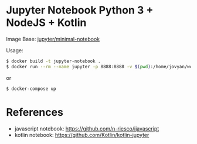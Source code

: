 # Jupyter Notebook Python 3 + NodeJS + Kotlin

Image Base: [jupyter/minimal-notebook](https://hub.docker.com/r/jupyter/minimal-notebook)

Usage:

```bash
$ docker build -t jupyter-notebook .
$ docker run --rm --name jupyter -p 8888:8888 -v $(pwd):/home/jovyan/work jupyter-notebook
```

or

```bash
$ docker-compose up
```

# References

* javascript notebook: https://github.com/n-riesco/ijavascript
* kotlin notebook: https://github.com/Kotlin/kotlin-jupyter
